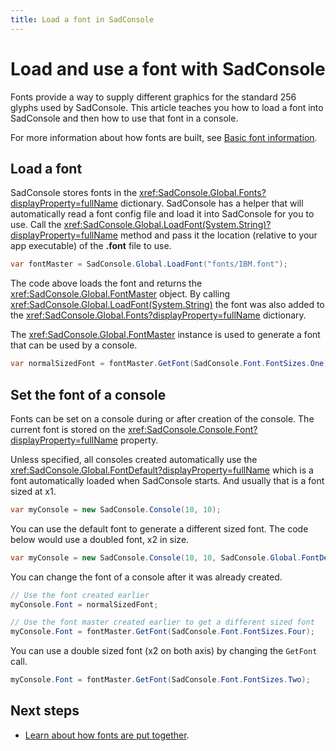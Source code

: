 ```yaml
---
title: Load a font in SadConsole
---
```


# Load and use a font with SadConsole

Fonts provide a way to supply different graphics for the standard 256 glyphs used by SadConsole. This article teaches you how to load a font into SadConsole and then how to use that font in a console.

For more information about how fonts are built, see [Basic font information](basic-font-information.md).

## Load a font

SadConsole stores fonts in the <xref:SadConsole.Global.Fonts?displayProperty=fullName> dictionary. SadConsole has a helper that will automatically read a font config file and load it into SadConsole for you to use. Call the <xref:SadConsole.Global.LoadFont(System.String)?displayProperty=fullName> method and pass it the location (relative to your app executable) of the **.font** file to use.

```csharp
var fontMaster = SadConsole.Global.LoadFont("fonts/IBM.font");
```

The code above loads the font and returns the <xref:SadConsole.Global.FontMaster> object. By calling <xref:SadConsole.Global.LoadFont(System.String)> the font was also added to the <xref:SadConsole.Global.Fonts?displayProperty=fullName> dictionary.

The <xref:SadConsole.Global.FontMaster> instance is used to generate a font that can be used by a console.

```csharp
var normalSizedFont = fontMaster.GetFont(SadConsole.Font.FontSizes.One);
```

## Set the font of a console

Fonts can be set on a console during or after creation of the console. The current font is stored on the <xref:SadConsole.Console.Font?displayProperty=fullName> property.

Unless specified, all consoles created automatically use the <xref:SadConsole.Global.FontDefault?displayProperty=fullName> which is a font automatically loaded when SadConsole starts. And usually that is a font sized at x1.

```csharp
var myConsole = new SadConsole.Console(10, 10);
```

You can use the default font to generate a different sized font. The code below would use a doubled font, x2 in size.

```csharp
var myConsole = new SadConsole.Console(10, 10, SadConsole.Global.FontDefault.Master.GetFont(Font.FontSizes.Two));
```

You can change the font of a console after it was already created.

```csharp
// Use the font created earlier
myConsole.Font = normalSizedFont;

// Use the font master created earlier to get a different sized font
myConsole.Font = fontMaster.GetFont(SadConsole.Font.FontSizes.Four);
```

You can use a double sized font (x2 on both axis) by changing the `GetFont` call.

```csharp
myConsole.Font = fontMaster.GetFont(SadConsole.Font.FontSizes.Two);
```

## Next steps

* [Learn about how fonts are put together](basic-font-information.md).